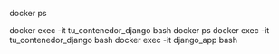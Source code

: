 docker ps


docker exec -it tu_contenedor_django bash
docker ps
docker exec -it tu_contenedor_django bash
docker exec -it django_app bash
